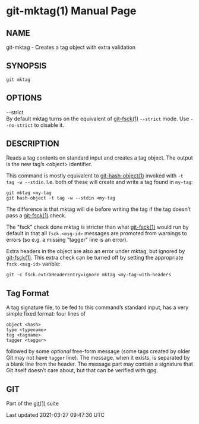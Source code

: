 git-mktag(1) Manual Page
========================

NAME
----

git-mktag - Creates a tag object with extra validation

SYNOPSIS
--------

    git mktag

OPTIONS
-------

--strict  
By default mktag turns on the equivalent of [git-fsck(1)](git-fsck.html) `--strict` mode. Use `--no-strict` to disable it.

DESCRIPTION
-----------

Reads a tag contents on standard input and creates a tag object. The output is the new tag’s &lt;object&gt; identifier.

This command is mostly equivalent to [git-hash-object(1)](git-hash-object.html) invoked with `-t tag -w --stdin`. I.e. both of these will create and write a tag found in `my-tag`:

    git mktag <my-tag
    git hash-object -t tag -w --stdin <my-tag

The difference is that mktag will die before writing the tag if the tag doesn’t pass a [git-fsck(1)](git-fsck.html) check.

The "fsck" check done mktag is stricter than what [git-fsck(1)](git-fsck.html) would run by default in that all `fsck.<msg-id>` messages are promoted from warnings to errors (so e.g. a missing "tagger" line is an error).

Extra headers in the object are also an error under mktag, but ignored by [git-fsck(1)](git-fsck.html). This extra check can be turned off by setting the appropriate `fsck.<msg-id>` varible:

    git -c fsck.extraHeaderEntry=ignore mktag <my-tag-with-headers

Tag Format
----------

A tag signature file, to be fed to this command’s standard input, has a very simple fixed format: four lines of

    object <hash>
    type <typename>
    tag <tagname>
    tagger <tagger>

followed by some *optional* free-form message (some tags created by older Git may not have `tagger` line). The message, when it exists, is separated by a blank line from the header. The message part may contain a signature that Git itself doesn’t care about, but that can be verified with gpg.

GIT
---

Part of the [git(1)](git.html) suite

Last updated 2021-03-27 09:47:30 UTC
